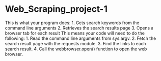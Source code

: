 # Web_Scraping_project-1
This is what your program does: 1. Gets search keywords from the command line arguments 2. Retrieves the search results page 3. Opens a browser tab for each result This means your code will need to do the following: 1. Read the command line arguments from sys.argv. 2. Fetch the search result page with the requests module. 3. Find the links to each search result. 4. Call the webbrowser.open() function to open the web browser.

